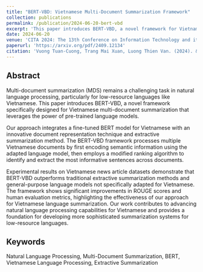 ```yaml
---
title: "BERT-VBD: Vietnamese Multi-Document Summarization Framework"
collection: publications
permalink: /publication/2024-06-20-bert-vbd
excerpt: 'This paper introduces BERT-VBD, a novel framework for Vietnamese multi-document summarization.'
date: 2024-06-20
venue: 'CITA 2024: The 13th Conference on Information Technology and its Applications'
paperurl: 'https://arxiv.org/pdf/2409.12134'
citation: 'Vuong Tuan-Cuong, Trang Mai Xuan, Luong Thien Van. (2024). &quot;BERT-VBD: Vietnamese Multi-Document Summarization Framework.&quot; <i>CITA 2024: The 13th Conference on Information Technology and its Applications</i>, pp. 1798-1804.'
---
```


## Abstract

Multi-document summarization (MDS) remains a challenging task in natural language processing, particularly for low-resource languages like Vietnamese. This paper introduces BERT-VBD, a novel framework specifically designed for Vietnamese multi-document summarization that leverages the power of pre-trained language models.

Our approach integrates a fine-tuned BERT model for Vietnamese with an innovative document representation technique and extractive summarization method. The BERT-VBD framework processes multiple Vietnamese documents by first encoding semantic information using the adapted language model, then employs a modified ranking algorithm to identify and extract the most informative sentences across documents.

Experimental results on Vietnamese news article datasets demonstrate that BERT-VBD outperforms traditional extractive summarization methods and general-purpose language models not specifically adapted for Vietnamese. The framework shows significant improvements in ROUGE scores and human evaluation metrics, highlighting the effectiveness of our approach for Vietnamese language summarization. Our work contributes to advancing natural language processing capabilities for Vietnamese and provides a foundation for developing more sophisticated summarization systems for low-resource languages.

## Keywords
Natural Language Processing, Multi-Document Summarization, BERT, Vietnamese Language Processing, Extractive Summarization